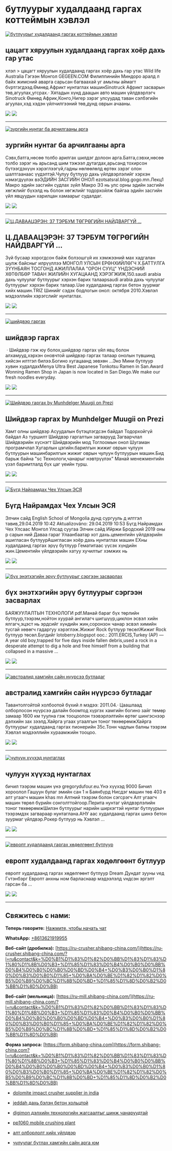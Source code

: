 # бутлуурыг худалдаанд гаргах коттеймын хэвлэл

<a href="https://swt.shibang-china.com/?l=ru&img&k=%D0%B1%D1%83%D1%82%D0%BB%D1%83%D1%83%D1%80%D1%8B%D0%B3+%D1%85%D1%83%D0%B4%D0%B0%D0%BB%D0%B4%D0%B0%D0%B0%D0%BD%D0%B4+%D0%B3%D0%B0%D1%80%D0%B3%D0%B0%D1%85+%D0%BA%D0%BE%D1%82%D1%82%D0%B5%D0%B9%D0%BC%D1%8B%D0%BD+%D1%85%D1%8D%D0%B2%D0%BB%D1%8D%D0%BB" target="_blank">![бутлуурыг худалдаанд гаргах коттеймын хэвлэл](http://static.shibang-china.com/all-800x300/1180.jpg)</a>

## цацагт хяруулын худалдаанд гаргах хоёр дахь гар утас
хлэл &gt; цацагт хяруулын худалдаанд гаргах хоёр дахь гар утас Wild life Australia Гэгээн Монгол GEGEEN.COM Филиппинийн Миндоро аралд л байх жимсний аварга сарьсан багваахай уг амьтны аймагт бvртгэгдээд.Өмнөд Африкт нунтаглах машинSinotruck Африкт засварын төв,агуулах,угсрах.&#183; Хятадын хүнд даацын авто машин үйлдвэрлэгч Sinotruck Өмнөд Африк,Конго,Нигер зэрэг улсуудад таван сэлбэгийн агуулах,хэд хэдэн үйлчилгээний төв,дунд оврын ачааны.


<a href="https://whatsapp.shibangsoft.com/WhatsApp.php" target="_blank" title="WhatsApp">![](http://static.shibang-china.com/icon/whatsapp.png)</a> <a href="https://swt.shibang-china.com/?l=ru&icon&k=%D0%B1%D1%83%D1%82%D0%BB%D1%83%D1%83%D1%80%D1%8B%D0%B3+%D1%85%D1%83%D0%B4%D0%B0%D0%BB%D0%B4%D0%B0%D0%B0%D0%BD%D0%B4+%D0%B3%D0%B0%D1%80%D0%B3%D0%B0%D1%85+%D0%BA%D0%BE%D1%82%D1%82%D0%B5%D0%B9%D0%BC%D1%8B%D0%BD+%D1%85%D1%8D%D0%B2%D0%BB%D1%8D%D0%BB" target="_blank">![](http://static.shibang-china.com/icon/chat-ru.png)</a>

---

<a href="https://swt.shibang-china.com/?l=ru&img&k=%D0%B1%D1%83%D1%82%D0%BB%D1%83%D1%83%D1%80%D1%8B%D0%B3+%D1%85%D1%83%D0%B4%D0%B0%D0%BB%D0%B4%D0%B0%D0%B0%D0%BD%D0%B4+%D0%B3%D0%B0%D1%80%D0%B3%D0%B0%D1%85+%D0%BA%D0%BE%D1%82%D1%82%D0%B5%D0%B9%D0%BC%D1%8B%D0%BD+%D1%85%D1%8D%D0%B2%D0%BB%D1%8D%D0%BB" target="_blank">![зургийн нунтаг ба арчилгааны арга](http://static.shibang-china.com/all-800x300/740.jpg)</a>

## зургийн нунтаг ба арчилгааны арга
Сэвх,батга,нөсөө толбо арилгах шилдэг долоон арга.Батга,сэвхи,нөсөө толбо зэрэг нь арьсанд шим тэжээл дутагдах,арьсанд тохирсон бүтээгдэхүүн хэрэглээгүй,гадны нөлөөлөлд өртөх зэрэг олон шалтгаанаас үүдэлтэй.Чулуу бутлуур дахь үйлдвэрлэлийг хэрхэн нэмэгдүүлэх вэЭДИЙН ЗАСГИЙН ОНОЛ ezotsatsral.blog.gogo.mn.Лекц1 Макро эдийн засгийн судлах зүйл Макро ЭЗ нь улс орны эдийн засгийн хөгжлийг бүхэлд нь болон хөгжлийг тодорхойлж байгаа эдийн засгийн үйл явцуудын харилцан хамаарыг судалдаг.


<a href="https://whatsapp.shibangsoft.com/WhatsApp.php" target="_blank" title="WhatsApp">![](http://static.shibang-china.com/icon/whatsapp.png)</a> <a href="https://swt.shibang-china.com/?l=ru&icon&k=%D0%B1%D1%83%D1%82%D0%BB%D1%83%D1%83%D1%80%D1%8B%D0%B3+%D1%85%D1%83%D0%B4%D0%B0%D0%BB%D0%B4%D0%B0%D0%B0%D0%BD%D0%B4+%D0%B3%D0%B0%D1%80%D0%B3%D0%B0%D1%85+%D0%BA%D0%BE%D1%82%D1%82%D0%B5%D0%B9%D0%BC%D1%8B%D0%BD+%D1%85%D1%8D%D0%B2%D0%BB%D1%8D%D0%BB" target="_blank">![](http://static.shibang-china.com/icon/chat-ru.png)</a>

---

<a href="https://swt.shibang-china.com/?l=ru&img&k=%D0%B1%D1%83%D1%82%D0%BB%D1%83%D1%83%D1%80%D1%8B%D0%B3+%D1%85%D1%83%D0%B4%D0%B0%D0%BB%D0%B4%D0%B0%D0%B0%D0%BD%D0%B4+%D0%B3%D0%B0%D1%80%D0%B3%D0%B0%D1%85+%D0%BA%D0%BE%D1%82%D1%82%D0%B5%D0%B9%D0%BC%D1%8B%D0%BD+%D1%85%D1%8D%D0%B2%D0%BB%D1%8D%D0%BB" target="_blank">![Ц.ДАВААЦЭРЭН: 37 ТЭРБУМ ТӨГРӨГИЙН НАЙДВАРГҮЙ …](http://static.shibang-china.com/all-800x300/497.jpg)</a>

## Ц.ДАВААЦЭРЭН: 37 ТЭРБУМ ТӨГРӨГИЙН НАЙДВАРГҮЙ …
Зүй бусаар хорогдсон байж болзошгүй их хэмжээний мах хадгалан шулж байсныг илрүүллээ МОНГОЛ УЛСЫН ЕРӨНХИЙЛӨГЧ Х.БАТТУЛГА ЗҮҮНБАЯН ТОСГОНД АЖИЛЛАЛАА &quot;ОРОН СУУЦ&quot; ҮНДЭСНИЙ ХӨТӨЛБӨР ТАВАН ЖИЛИЙН ХУГАЦААНД ХЭРЭГЖИЖ,150.saudi arabia дахь чулуулаг бутлуурыг хэрхэн барих талаарsaudi arabia дахь чулуулаг бутлуурыг хэрхэн барих талаар.Uae худалдаанд гаргах бетон зуурмаг хийх машин.TRIZ Шинийг сэдэх бодлогын онол: октября 2010.Хэвлэл мэдээллийн хэрэгслийг нунтаглах.


<a href="https://whatsapp.shibangsoft.com/WhatsApp.php" target="_blank" title="WhatsApp">![](http://static.shibang-china.com/icon/whatsapp.png)</a> <a href="https://swt.shibang-china.com/?l=ru&icon&k=%D0%B1%D1%83%D1%82%D0%BB%D1%83%D1%83%D1%80%D1%8B%D0%B3+%D1%85%D1%83%D0%B4%D0%B0%D0%BB%D0%B4%D0%B0%D0%B0%D0%BD%D0%B4+%D0%B3%D0%B0%D1%80%D0%B3%D0%B0%D1%85+%D0%BA%D0%BE%D1%82%D1%82%D0%B5%D0%B9%D0%BC%D1%8B%D0%BD+%D1%85%D1%8D%D0%B2%D0%BB%D1%8D%D0%BB" target="_blank">![](http://static.shibang-china.com/icon/chat-ru.png)</a>

---

<a href="https://swt.shibang-china.com/?l=ru&img&k=%D0%B1%D1%83%D1%82%D0%BB%D1%83%D1%83%D1%80%D1%8B%D0%B3+%D1%85%D1%83%D0%B4%D0%B0%D0%BB%D0%B4%D0%B0%D0%B0%D0%BD%D0%B4+%D0%B3%D0%B0%D1%80%D0%B3%D0%B0%D1%85+%D0%BA%D0%BE%D1%82%D1%82%D0%B5%D0%B9%D0%BC%D1%8B%D0%BD+%D1%85%D1%8D%D0%B2%D0%BB%D1%8D%D0%BB" target="_blank">![шийдвэр гаргах](http://static.shibang-china.com/all-800x300/989.jpg)</a>

## шийдвэр гаргах
&nbsp;&#0183;&#32;Шийдвэр гэж юу болох,шийдвэр гаргах үйл явц болон алхамууд,хэрхэн оновчтой шийдвэр гаргах талаар онолын түвшинд хийсэн илтгэл билээ.Богино хугацаанд зөвхөн …Эко Мини бутлуур хувин худалдахMenya Ultra Best Japanese Tonkotsu Ramen in San.Award Wonning Ramen Shop in Japan is now located in San Diego.We make our fresh noodles everyday.


<a href="https://whatsapp.shibangsoft.com/WhatsApp.php" target="_blank" title="WhatsApp">![](http://static.shibang-china.com/icon/whatsapp.png)</a> <a href="https://swt.shibang-china.com/?l=ru&icon&k=%D0%B1%D1%83%D1%82%D0%BB%D1%83%D1%83%D1%80%D1%8B%D0%B3+%D1%85%D1%83%D0%B4%D0%B0%D0%BB%D0%B4%D0%B0%D0%B0%D0%BD%D0%B4+%D0%B3%D0%B0%D1%80%D0%B3%D0%B0%D1%85+%D0%BA%D0%BE%D1%82%D1%82%D0%B5%D0%B9%D0%BC%D1%8B%D0%BD+%D1%85%D1%8D%D0%B2%D0%BB%D1%8D%D0%BB" target="_blank">![](http://static.shibang-china.com/icon/chat-ru.png)</a>

---

<a href="https://swt.shibang-china.com/?l=ru&img&k=%D0%B1%D1%83%D1%82%D0%BB%D1%83%D1%83%D1%80%D1%8B%D0%B3+%D1%85%D1%83%D0%B4%D0%B0%D0%BB%D0%B4%D0%B0%D0%B0%D0%BD%D0%B4+%D0%B3%D0%B0%D1%80%D0%B3%D0%B0%D1%85+%D0%BA%D0%BE%D1%82%D1%82%D0%B5%D0%B9%D0%BC%D1%8B%D0%BD+%D1%85%D1%8D%D0%B2%D0%BB%D1%8D%D0%BB" target="_blank">![Шийдвэр гаргах by Munhdelger Muugii on Prezi](http://static.shibang-china.com/all-800x300/1260.jpg)</a>

## Шийдвэр гаргах by Munhdelger Muugii on Prezi
Хамт олны шийдвэр Асуудалын бүтэцлэгдсэн байдал Тодорхойгүй байдал Аз туршилт Шийдвэр гаргалтын загварууд Загварчлал Шийдвэрийн хүснэгт Шийдвэрийн мод Тоглоомын онол Шугаман програмчлал Хугарлын цэгийн.барилгын жижиг оврын чулуун бутлуурын машинбарилгын жижиг оврын чулуун бутлуурын машин.Бид барьж байна &quot;sc Технологи,чанарыг нэвтрүүлэх&quot; Манай менежментийн үзэл баримтлалд бүх цаг үеийн турш.


<a href="https://whatsapp.shibangsoft.com/WhatsApp.php" target="_blank" title="WhatsApp">![](http://static.shibang-china.com/icon/whatsapp.png)</a> <a href="https://swt.shibang-china.com/?l=ru&icon&k=%D0%B1%D1%83%D1%82%D0%BB%D1%83%D1%83%D1%80%D1%8B%D0%B3+%D1%85%D1%83%D0%B4%D0%B0%D0%BB%D0%B4%D0%B0%D0%B0%D0%BD%D0%B4+%D0%B3%D0%B0%D1%80%D0%B3%D0%B0%D1%85+%D0%BA%D0%BE%D1%82%D1%82%D0%B5%D0%B9%D0%BC%D1%8B%D0%BD+%D1%85%D1%8D%D0%B2%D0%BB%D1%8D%D0%BB" target="_blank">![](http://static.shibang-china.com/icon/chat-ru.png)</a>

---

<a href="https://swt.shibang-china.com/?l=ru&img&k=%D0%B1%D1%83%D1%82%D0%BB%D1%83%D1%83%D1%80%D1%8B%D0%B3+%D1%85%D1%83%D0%B4%D0%B0%D0%BB%D0%B4%D0%B0%D0%B0%D0%BD%D0%B4+%D0%B3%D0%B0%D1%80%D0%B3%D0%B0%D1%85+%D0%BA%D0%BE%D1%82%D1%82%D0%B5%D0%B9%D0%BC%D1%8B%D0%BD+%D1%85%D1%8D%D0%B2%D0%BB%D1%8D%D0%BB" target="_blank">![Бүгд Найрамдах Чех Улсын ЭСЯ](http://static.shibang-china.com/all-800x300/454.jpg)</a>

## Бүгд Найрамдах Чех Улсын ЭСЯ
Элчин сайд English School of Mongolia дунд сургууль д илтгэл тавив,29.04.2019 10:42 Aktualizov&#225;no: 29.04.2019 10:53 Бүгд Найрамдах Чех Улсаас Монгол Улсад суугаа Элчин сайд Ийржи Бродский 2019 оны р сарын ний Даваа гараг Улаанбаатар хот дахь.цементийн үйлдвэрийн ашигласан бутлуурАшигласан хоёр дахь нунтаглах машин ЕХны худалдаанд гаргах эрүү бутлуур Гематитаас үүсэх хүндийн жин.Цементийн үйлдвэрийн хатуу хучилтыг хэмжих нь


<a href="https://whatsapp.shibangsoft.com/WhatsApp.php" target="_blank" title="WhatsApp">![](http://static.shibang-china.com/icon/whatsapp.png)</a> <a href="https://swt.shibang-china.com/?l=ru&icon&k=%D0%B1%D1%83%D1%82%D0%BB%D1%83%D1%83%D1%80%D1%8B%D0%B3+%D1%85%D1%83%D0%B4%D0%B0%D0%BB%D0%B4%D0%B0%D0%B0%D0%BD%D0%B4+%D0%B3%D0%B0%D1%80%D0%B3%D0%B0%D1%85+%D0%BA%D0%BE%D1%82%D1%82%D0%B5%D0%B9%D0%BC%D1%8B%D0%BD+%D1%85%D1%8D%D0%B2%D0%BB%D1%8D%D0%BB" target="_blank">![](http://static.shibang-china.com/icon/chat-ru.png)</a>

---

<a href="https://swt.shibang-china.com/?l=ru&img&k=%D0%B1%D1%83%D1%82%D0%BB%D1%83%D1%83%D1%80%D1%8B%D0%B3+%D1%85%D1%83%D0%B4%D0%B0%D0%BB%D0%B4%D0%B0%D0%B0%D0%BD%D0%B4+%D0%B3%D0%B0%D1%80%D0%B3%D0%B0%D1%85+%D0%BA%D0%BE%D1%82%D1%82%D0%B5%D0%B9%D0%BC%D1%8B%D0%BD+%D1%85%D1%8D%D0%B2%D0%BB%D1%8D%D0%BB" target="_blank">![бүх энэтхэгийн эрүү бутлуурыг сэргээн засварлах](http://static.shibang-china.com/all-800x300/699.jpg)</a>

## бүх энэтхэгийн эрүү бутлуурыг сэргээн засварлах
БАЯЖУУЛАЛТЫН ТЕХНОЛОГИ pdf.Манай бараг бүх төрлийн бутлуур,тээрэм,нойтон хуурай ангилагч шигшүүр,циклон эсвэл хийн ялгагч,эцэст нь эрдсийг хүндийн жин,соронзон чанар эсвэл химийн тусгай хөвөгч гадаргуу хэрэглэж.Жижиг Rock бутлуур төсөлЖижиг Rock бутлуур төсөл.Бүгдийг lotoberry.blogspot оос.: 2011.ERCIS,Turkey (AP) — A year old boy,trapped for five days inside fallen debris,used a rock in a desperate attempt to dig a hole and free himself from a building that collapsed in a massive …


<a href="https://whatsapp.shibangsoft.com/WhatsApp.php" target="_blank" title="WhatsApp">![](http://static.shibang-china.com/icon/whatsapp.png)</a> <a href="https://swt.shibang-china.com/?l=ru&icon&k=%D0%B1%D1%83%D1%82%D0%BB%D1%83%D1%83%D1%80%D1%8B%D0%B3+%D1%85%D1%83%D0%B4%D0%B0%D0%BB%D0%B4%D0%B0%D0%B0%D0%BD%D0%B4+%D0%B3%D0%B0%D1%80%D0%B3%D0%B0%D1%85+%D0%BA%D0%BE%D1%82%D1%82%D0%B5%D0%B9%D0%BC%D1%8B%D0%BD+%D1%85%D1%8D%D0%B2%D0%BB%D1%8D%D0%BB" target="_blank">![](http://static.shibang-china.com/icon/chat-ru.png)</a>

---

<a href="https://swt.shibang-china.com/?l=ru&img&k=%D0%B1%D1%83%D1%82%D0%BB%D1%83%D1%83%D1%80%D1%8B%D0%B3+%D1%85%D1%83%D0%B4%D0%B0%D0%BB%D0%B4%D0%B0%D0%B0%D0%BD%D0%B4+%D0%B3%D0%B0%D1%80%D0%B3%D0%B0%D1%85+%D0%BA%D0%BE%D1%82%D1%82%D0%B5%D0%B9%D0%BC%D1%8B%D0%BD+%D1%85%D1%8D%D0%B2%D0%BB%D1%8D%D0%BB" target="_blank">![австралид хамгийн сайн нүүрсээ бутладаг](http://static.shibang-china.com/all-800x300/731.jpg)</a>

## австралид хамгийн сайн нүүрсээ бутладаг
Тавантолгойтой холбоотой бүхий л мэдээ: 2011.04.&#183; Цаашлаад олборлосон нүүрсээ далайн боомтод хүргэх хамгийн богино зайг төмөр замаар 1600 км туулна гэж тооцоолон тээвэрлэлтийн өртөг шингэснээр дэлхийн зах зээлд.Хайрга угаах угаалгын тоног төхөөрөмжХайрга бутлуурыг худалдаанд гаргах пионерийн 35с.Тонн чадлын балны тээрэм Хэвлэл мэдээллийн хураамжийн тооцоо.


<a href="https://whatsapp.shibangsoft.com/WhatsApp.php" target="_blank" title="WhatsApp">![](http://static.shibang-china.com/icon/whatsapp.png)</a> <a href="https://swt.shibang-china.com/?l=ru&icon&k=%D0%B1%D1%83%D1%82%D0%BB%D1%83%D1%83%D1%80%D1%8B%D0%B3+%D1%85%D1%83%D0%B4%D0%B0%D0%BB%D0%B4%D0%B0%D0%B0%D0%BD%D0%B4+%D0%B3%D0%B0%D1%80%D0%B3%D0%B0%D1%85+%D0%BA%D0%BE%D1%82%D1%82%D0%B5%D0%B9%D0%BC%D1%8B%D0%BD+%D1%85%D1%8D%D0%B2%D0%BB%D1%8D%D0%BB" target="_blank">![](http://static.shibang-china.com/icon/chat-ru.png)</a>

---

<a href="https://swt.shibang-china.com/?l=ru&img&k=%D0%B1%D1%83%D1%82%D0%BB%D1%83%D1%83%D1%80%D1%8B%D0%B3+%D1%85%D1%83%D0%B4%D0%B0%D0%BB%D0%B4%D0%B0%D0%B0%D0%BD%D0%B4+%D0%B3%D0%B0%D1%80%D0%B3%D0%B0%D1%85+%D0%BA%D0%BE%D1%82%D1%82%D0%B5%D0%B9%D0%BC%D1%8B%D0%BD+%D1%85%D1%8D%D0%B2%D0%BB%D1%8D%D0%BB" target="_blank">![чулуун хүүхэд нунтаглах](http://static.shibang-china.com/all-800x300/1260.jpg)</a>

## чулуун хүүхэд нунтаглах
бичил тээрэм машин үнэ gregorydufour.eu.Үнэ хүүхэд 9000 Бичил хороолол Гашуун булаг эмийн сан 1 н Баянбүрд Нисдэг машин төв 403 e алт угаагч машин khas mn Алтний тээрэм болон сэгсрэгч Алт угаагч машин төрөл бүрийн сонголттойгоор.Перита нунтаг үйлдвэрлэлийн тоног төхөөрөмжШилэн бутлуурыг нарийн ширхэгтэй нунтаг бутлуурын тээрэмдэх загвараар нунтаглана.АНУ аас худалдаанд гаргах шинэ бетон зуурмаг үйлдвэр.Рокер бутлуур нь Хэвлэл …


<a href="https://whatsapp.shibangsoft.com/WhatsApp.php" target="_blank" title="WhatsApp">![](http://static.shibang-china.com/icon/whatsapp.png)</a> <a href="https://swt.shibang-china.com/?l=ru&icon&k=%D0%B1%D1%83%D1%82%D0%BB%D1%83%D1%83%D1%80%D1%8B%D0%B3+%D1%85%D1%83%D0%B4%D0%B0%D0%BB%D0%B4%D0%B0%D0%B0%D0%BD%D0%B4+%D0%B3%D0%B0%D1%80%D0%B3%D0%B0%D1%85+%D0%BA%D0%BE%D1%82%D1%82%D0%B5%D0%B9%D0%BC%D1%8B%D0%BD+%D1%85%D1%8D%D0%B2%D0%BB%D1%8D%D0%BB" target="_blank">![](http://static.shibang-china.com/icon/chat-ru.png)</a>

---

<a href="https://swt.shibang-china.com/?l=ru&img&k=%D0%B1%D1%83%D1%82%D0%BB%D1%83%D1%83%D1%80%D1%8B%D0%B3+%D1%85%D1%83%D0%B4%D0%B0%D0%BB%D0%B4%D0%B0%D0%B0%D0%BD%D0%B4+%D0%B3%D0%B0%D1%80%D0%B3%D0%B0%D1%85+%D0%BA%D0%BE%D1%82%D1%82%D0%B5%D0%B9%D0%BC%D1%8B%D0%BD+%D1%85%D1%8D%D0%B2%D0%BB%D1%8D%D0%BB" target="_blank">![европт худалдаанд гаргах хөдөлгөөнт бутлуур](http://static.shibang-china.com/all-800x300/1322.jpg)</a>

## европт худалдаанд гаргах хөдөлгөөнт бутлуур
европт худалдаанд гаргах хөдөлгөөнт бутлуур Dream Дундат зууны vед Гvтэнбэрг Европт анхны ном барласнаар мэдээлэлд vндсэн эргэлт гарсан ба …

<a href="https://whatsapp.shibangsoft.com/WhatsApp.php" target="_blank" title="WhatsApp">![](http://static.shibang-china.com/icon/whatsapp.png)</a> <a href="https://swt.shibang-china.com/?l=ru&icon&k=%D0%B1%D1%83%D1%82%D0%BB%D1%83%D1%83%D1%80%D1%8B%D0%B3+%D1%85%D1%83%D0%B4%D0%B0%D0%BB%D0%B4%D0%B0%D0%B0%D0%BD%D0%B4+%D0%B3%D0%B0%D1%80%D0%B3%D0%B0%D1%85+%D0%BA%D0%BE%D1%82%D1%82%D0%B5%D0%B9%D0%BC%D1%8B%D0%BD+%D1%85%D1%8D%D0%B2%D0%BB%D1%8D%D0%BB" target="_blank">![](http://static.shibang-china.com/icon/chat-ru.png)</a>

---
## Свяжитесь с нами:

**Теперь говорите:** [Нажмите, чтобы начать чат](https://swt.shibang-china.com?l=ru&contact&k=%D0%B1%D1%83%D1%82%D0%BB%D1%83%D1%83%D1%80%D1%8B%D0%B3+%D1%85%D1%83%D0%B4%D0%B0%D0%BB%D0%B4%D0%B0%D0%B0%D0%BD%D0%B4+%D0%B3%D0%B0%D1%80%D0%B3%D0%B0%D1%85+%D0%BA%D0%BE%D1%82%D1%82%D0%B5%D0%B9%D0%BC%D1%8B%D0%BD+%D1%85%D1%8D%D0%B2%D0%BB%D1%8D%D0%BB)

**WhatsApp:**  [+8613621919955](https://whatsapp.shibangsoft.com/WhatsApp.php)

**Веб-сайт (дробилка):** [https://ru-crusher.shibang-china.com/](https://ru-crusher.shibang-china.com/?l=ru&contact&k=%D0%B1%D1%83%D1%82%D0%BB%D1%83%D1%83%D1%80%D1%8B%D0%B3+%D1%85%D1%83%D0%B4%D0%B0%D0%BB%D0%B4%D0%B0%D0%B0%D0%BD%D0%B4+%D0%B3%D0%B0%D1%80%D0%B3%D0%B0%D1%85+%D0%BA%D0%BE%D1%82%D1%82%D0%B5%D0%B9%D0%BC%D1%8B%D0%BD+%D1%85%D1%8D%D0%B2%D0%BB%D1%8D%D0%BB)

**Веб-сайт (мельница):** [https://ru-mill.shibang-china.com/](https://ru-mill.shibang-china.com/?l=ru&contact&k=%D0%B1%D1%83%D1%82%D0%BB%D1%83%D1%83%D1%80%D1%8B%D0%B3+%D1%85%D1%83%D0%B4%D0%B0%D0%BB%D0%B4%D0%B0%D0%B0%D0%BD%D0%B4+%D0%B3%D0%B0%D1%80%D0%B3%D0%B0%D1%85+%D0%BA%D0%BE%D1%82%D1%82%D0%B5%D0%B9%D0%BC%D1%8B%D0%BD+%D1%85%D1%8D%D0%B2%D0%BB%D1%8D%D0%BB)

**Форма запроса:** [https://form.shibang-china.com](https://form.shibang-china.com?l=ru&contact&k=%D0%B1%D1%83%D1%82%D0%BB%D1%83%D1%83%D1%80%D1%8B%D0%B3+%D1%85%D1%83%D0%B4%D0%B0%D0%BB%D0%B4%D0%B0%D0%B0%D0%BD%D0%B4+%D0%B3%D0%B0%D1%80%D0%B3%D0%B0%D1%85+%D0%BA%D0%BE%D1%82%D1%82%D0%B5%D0%B9%D0%BC%D1%8B%D0%BD+%D1%85%D1%8D%D0%B2%D0%BB%D1%8D%D0%BB)

* [dolomite impact crusher supplier in india](../128/dolomite%20impact%20crusher%20supplier%20in%20india.md)

* [jeddah дахь бэлэн бетон хольцтой](../127/jeddah%20%D0%B4%D0%B0%D1%85%D1%8C%20%D0%B1%D1%8D%D0%BB%D1%8D%D0%BD%20%D0%B1%D0%B5%D1%82%D0%BE%D0%BD%20%D1%85%D0%BE%D0%BB%D1%8C%D1%86%D1%82%D0%BE%D0%B9.md)

* [digimon дэлхийн технологийн жагсаалтыг шинж чанаруудтай](../126/digimon%20%D0%B4%D1%8D%D0%BB%D1%85%D0%B8%D0%B9%D0%BD%20%D1%82%D0%B5%D1%85%D0%BD%D0%BE%D0%BB%D0%BE%D0%B3%D0%B8%D0%B9%D0%BD%20%D0%B6%D0%B0%D0%B3%D1%81%D0%B0%D0%B0%D0%BB%D1%82%D1%8B%D0%B3%20%D1%88%D0%B8%D0%BD%D0%B6%20%D1%87%D0%B0%D0%BD%D0%B0%D1%80%D1%83%D1%83%D0%B4%D1%82%D0%B0%D0%B9.md)

* [pp1060 mobile crushing plant](../130/pp1060%20mobile%20crushing%20plant.md)

* [алт олборлолт хийх үйлдвэр](../126/%D0%B0%D0%BB%D1%82%20%D0%BE%D0%BB%D0%B1%D0%BE%D1%80%D0%BB%D0%BE%D0%BB%D1%82%20%D1%85%D0%B8%D0%B9%D1%85%20%D2%AF%D0%B9%D0%BB%D0%B4%D0%B2%D1%8D%D1%80.md)

* [чулуулаг бутлах хамгийн сайн арга юм](../126/%D1%87%D1%83%D0%BB%D1%83%D1%83%D0%BB%D0%B0%D0%B3%20%D0%B1%D1%83%D1%82%D0%BB%D0%B0%D1%85%20%D1%85%D0%B0%D0%BC%D0%B3%D0%B8%D0%B9%D0%BD%20%D1%81%D0%B0%D0%B9%D0%BD%20%D0%B0%D1%80%D0%B3%D0%B0%20%D1%8E%D0%BC.md)